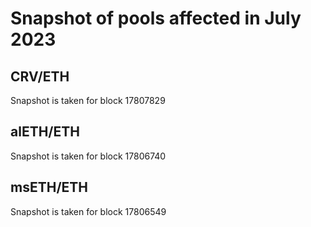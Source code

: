 # Snapshot of pools affected in July 2023

## CRV/ETH

Snapshot is taken for block 17807829

## alETH/ETH

Snapshot is taken for block 17806740

## msETH/ETH

Snapshot is taken for block 17806549
